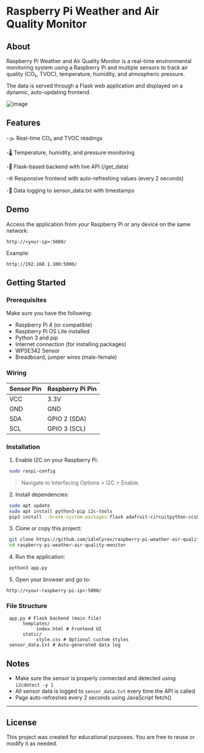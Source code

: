 # Raspberry Pi Weather and Air Quality Monitor

## About

Raspberry Pi Weather and Air Quality Monitor is a real-time environmental monitoring system using a Raspberry Pi and multiple sensors to track air quality (CO₂, TVOC), temperature, humidity, and atmospheric pressure. 

The data is served through a Flask web application and displayed on a dynamic, auto-updating frontend.

![image](https://github.com/user-attachments/assets/72d514a6-cbc8-4f23-a3b7-2486e80ac446)

## Features

-🌫️ Real-time CO₂ and TVOC readings

-🌡️ Temperature, humidity, and pressure monitoring

-🧠 Flask-based backend with live API (/get_data)

-🌐 Responsive frontend with auto-refreshing values (every 2 seconds)

-📝 Data logging to sensor_data.txt with timestamps

## Demo

Access the application from your Raspberry Pi or any device on the same network:

```http://<your-ip>:5000/```

Example:

```http://192.168.1.100:5000/```

## Getting Started

### Prerequisites

Make sure you have the following:

- Raspberry Pi 4 (or compatible)
- Raspberry Pi OS Lite installed
- Python 3 and pip
- Internet connection (for installing packages)
- WPSE342 Sensor
- Breadboard, jumper wires (male-female)

### Wiring

| Sensor Pin | Raspberry Pi Pin |
|------------------|------------------|
| VCC | 3.3V |
| GND | GND |
| SDA | GPIO 2 (SDA) |
| SCL | GPIO 3 (SCL) |

### Installation

1. Enable I2C on your Raspberry Pi:
```bash
 sudo raspi-config
```
 > Navigate to Interfacing Options > I2C > Enable.
2. Install dependencies:
```bash
 sudo apt update
 sudo apt install python3-pip i2c-tools
 pip3 install --break-system-packages flask adafruit-circuitpython-ccs811 adafruit-circuitpython-bme280

```
3. Clone or copy this project:
```bash
 git clone https://github.com/idleCyrex/raspberry-pi-weather-air-quality-monitor.git
 cd raspberry-pi-weather-air-quality-monitor
```
4. Run the application:
```bash
 python3 app.py
```
5. Open your browser and go to:
   
 ```
 http://<your-raspberry-pi-ip>:5000/
```


### File Structure

     app.py # Flask backend (main file)
          templates/
               index.html # Frontend UI
          static/
               style.css # Optional custom styles
     sensor_data.txt # Auto-generated data log

## Notes

- Make sure the sensor is properly connected and detected using `i2cdetect -y 1`
- All sensor data is logged to `sensor_data.txt` every time the API is called
- Page auto-refreshes every 2 seconds using JavaScript fetch()

---

## License

This project was created for educational purposes. You are free to reuse or modify it as needed.
